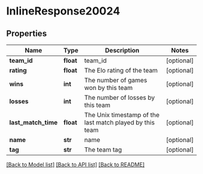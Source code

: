 # InlineResponse20024

## Properties
Name | Type | Description | Notes
------------ | ------------- | ------------- | -------------
**team_id** | **float** | team_id | [optional] 
**rating** | **float** | The Elo rating of the team | [optional] 
**wins** | **int** | The number of games won by this team | [optional] 
**losses** | **int** | The number of losses by this team | [optional] 
**last_match_time** | **float** | The Unix timestamp of the last match played by this team | [optional] 
**name** | **str** | name | [optional] 
**tag** | **str** | The team tag | [optional] 

[[Back to Model list]](../README.md#documentation-for-models) [[Back to API list]](../README.md#documentation-for-api-endpoints) [[Back to README]](../README.md)


